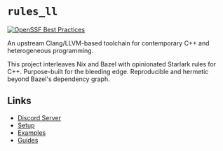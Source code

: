 # `rules_ll`

[![OpenSSF Best Practices](https://bestpractices.coreinfrastructure.org/projects/6822/badge)](https://bestpractices.coreinfrastructure.org/projects/6822)

An upstream Clang/LLVM-based toolchain for contemporary C++ and heterogeneous
programming.

This project interleaves Nix and Bazel with opinionated Starlark rules for C++.
Purpose-built for the bleeding edge. Reproducible and hermetic beyond Bazel's
dependency graph.

## Links

- [Discord Server](https://discord.gg/Ax67899n4y)
- [Setup](setup/setup.md)
- [Examples](https://github.com/eomii/rules_ll/tree/main/examples)
- [Guides](guides/index.md)
